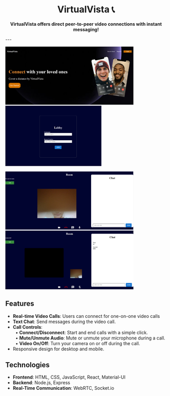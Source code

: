 <h1 align="center">VirtualVista 📞</h1>

<p align="center">
  <strong>VirtualVista offers direct peer-to-peer video connections with instant messaging!</strong>
</p>
 --- <p align="center">
  <p>
    <img src="./assets/LandingPage.png" width="400px">
    <img src="./assets/Lobby.png" width="300px">
  </p>
  <p>
    <img src="./assets/Room.png" width="400px">
    <img src="./assets/CallAccept.png" width="400px">
  </p>
</p>

## Features
- **Real-time Video Calls**: Users can connect for one-on-one video calls
- **Text Chat**: Send messages during the video call.
- **Call Controls**:<br/>
   &nbsp;&nbsp;&#8226; **Connect/Disconnect**: Start and end calls with a simple click.<br/>
   &nbsp;&nbsp;&#8226; **Mute/Unmute Audio**: Mute or unmute your microphone during a call.<br/>
   &nbsp;&nbsp;&#8226; **Video On/Off**: Turn your camera on or off during the call.
- Responsive design for desktop and mobile.


## Technologies
- **Frontend**: HTML, CSS, JavaScript, React, Material-UI
- **Backend**: Node.js, Express
- **Real-Time Communication**: WebRTC, Socket.io

  





















